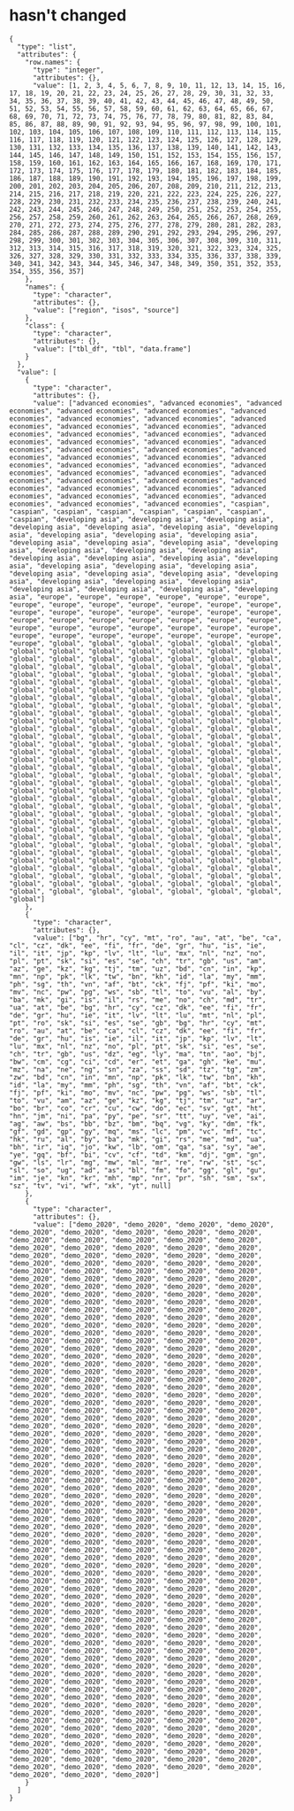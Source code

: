# hasn't changed

    {
      "type": "list",
      "attributes": {
        "row.names": {
          "type": "integer",
          "attributes": {},
          "value": [1, 2, 3, 4, 5, 6, 7, 8, 9, 10, 11, 12, 13, 14, 15, 16, 17, 18, 19, 20, 21, 22, 23, 24, 25, 26, 27, 28, 29, 30, 31, 32, 33, 34, 35, 36, 37, 38, 39, 40, 41, 42, 43, 44, 45, 46, 47, 48, 49, 50, 51, 52, 53, 54, 55, 56, 57, 58, 59, 60, 61, 62, 63, 64, 65, 66, 67, 68, 69, 70, 71, 72, 73, 74, 75, 76, 77, 78, 79, 80, 81, 82, 83, 84, 85, 86, 87, 88, 89, 90, 91, 92, 93, 94, 95, 96, 97, 98, 99, 100, 101, 102, 103, 104, 105, 106, 107, 108, 109, 110, 111, 112, 113, 114, 115, 116, 117, 118, 119, 120, 121, 122, 123, 124, 125, 126, 127, 128, 129, 130, 131, 132, 133, 134, 135, 136, 137, 138, 139, 140, 141, 142, 143, 144, 145, 146, 147, 148, 149, 150, 151, 152, 153, 154, 155, 156, 157, 158, 159, 160, 161, 162, 163, 164, 165, 166, 167, 168, 169, 170, 171, 172, 173, 174, 175, 176, 177, 178, 179, 180, 181, 182, 183, 184, 185, 186, 187, 188, 189, 190, 191, 192, 193, 194, 195, 196, 197, 198, 199, 200, 201, 202, 203, 204, 205, 206, 207, 208, 209, 210, 211, 212, 213, 214, 215, 216, 217, 218, 219, 220, 221, 222, 223, 224, 225, 226, 227, 228, 229, 230, 231, 232, 233, 234, 235, 236, 237, 238, 239, 240, 241, 242, 243, 244, 245, 246, 247, 248, 249, 250, 251, 252, 253, 254, 255, 256, 257, 258, 259, 260, 261, 262, 263, 264, 265, 266, 267, 268, 269, 270, 271, 272, 273, 274, 275, 276, 277, 278, 279, 280, 281, 282, 283, 284, 285, 286, 287, 288, 289, 290, 291, 292, 293, 294, 295, 296, 297, 298, 299, 300, 301, 302, 303, 304, 305, 306, 307, 308, 309, 310, 311, 312, 313, 314, 315, 316, 317, 318, 319, 320, 321, 322, 323, 324, 325, 326, 327, 328, 329, 330, 331, 332, 333, 334, 335, 336, 337, 338, 339, 340, 341, 342, 343, 344, 345, 346, 347, 348, 349, 350, 351, 352, 353, 354, 355, 356, 357]
        },
        "names": {
          "type": "character",
          "attributes": {},
          "value": ["region", "isos", "source"]
        },
        "class": {
          "type": "character",
          "attributes": {},
          "value": ["tbl_df", "tbl", "data.frame"]
        }
      },
      "value": [
        {
          "type": "character",
          "attributes": {},
          "value": ["advanced economies", "advanced economies", "advanced economies", "advanced economies", "advanced economies", "advanced economies", "advanced economies", "advanced economies", "advanced economies", "advanced economies", "advanced economies", "advanced economies", "advanced economies", "advanced economies", "advanced economies", "advanced economies", "advanced economies", "advanced economies", "advanced economies", "advanced economies", "advanced economies", "advanced economies", "advanced economies", "advanced economies", "advanced economies", "advanced economies", "advanced economies", "advanced economies", "advanced economies", "advanced economies", "advanced economies", "advanced economies", "advanced economies", "advanced economies", "advanced economies", "advanced economies", "advanced economies", "advanced economies", "advanced economies", "advanced economies", "advanced economies", "caspian", "caspian", "caspian", "caspian", "caspian", "caspian", "caspian", "caspian", "developing asia", "developing asia", "developing asia", "developing asia", "developing asia", "developing asia", "developing asia", "developing asia", "developing asia", "developing asia", "developing asia", "developing asia", "developing asia", "developing asia", "developing asia", "developing asia", "developing asia", "developing asia", "developing asia", "developing asia", "developing asia", "developing asia", "developing asia", "developing asia", "developing asia", "developing asia", "developing asia", "developing asia", "developing asia", "developing asia", "developing asia", "developing asia", "developing asia", "developing asia", "developing asia", "europe", "europe", "europe", "europe", "europe", "europe", "europe", "europe", "europe", "europe", "europe", "europe", "europe", "europe", "europe", "europe", "europe", "europe", "europe", "europe", "europe", "europe", "europe", "europe", "europe", "europe", "europe", "europe", "europe", "europe", "europe", "europe", "europe", "europe", "europe", "europe", "europe", "europe", "europe", "europe", "europe", "europe", "global", "global", "global", "global", "global", "global", "global", "global", "global", "global", "global", "global", "global", "global", "global", "global", "global", "global", "global", "global", "global", "global", "global", "global", "global", "global", "global", "global", "global", "global", "global", "global", "global", "global", "global", "global", "global", "global", "global", "global", "global", "global", "global", "global", "global", "global", "global", "global", "global", "global", "global", "global", "global", "global", "global", "global", "global", "global", "global", "global", "global", "global", "global", "global", "global", "global", "global", "global", "global", "global", "global", "global", "global", "global", "global", "global", "global", "global", "global", "global", "global", "global", "global", "global", "global", "global", "global", "global", "global", "global", "global", "global", "global", "global", "global", "global", "global", "global", "global", "global", "global", "global", "global", "global", "global", "global", "global", "global", "global", "global", "global", "global", "global", "global", "global", "global", "global", "global", "global", "global", "global", "global", "global", "global", "global", "global", "global", "global", "global", "global", "global", "global", "global", "global", "global", "global", "global", "global", "global", "global", "global", "global", "global", "global", "global", "global", "global", "global", "global", "global", "global", "global", "global", "global", "global", "global", "global", "global", "global", "global", "global", "global", "global", "global", "global", "global", "global", "global", "global", "global", "global", "global", "global", "global", "global", "global", "global", "global", "global", "global", "global", "global", "global", "global", "global", "global", "global", "global", "global", "global", "global", "global", "global", "global", "global", "global", "global", "global", "global", "global", "global", "global", "global", "global", "global", "global", "global", "global", "global", "global", "global", "global", "global", "global", "global", "global", "global", "global", "global", "global", "global", "global", "global", "global", "global", "global", "global", "global", "global", "global", "global"]
        },
        {
          "type": "character",
          "attributes": {},
          "value": ["bg", "hr", "cy", "mt", "ro", "au", "at", "be", "ca", "cl", "cz", "dk", "ee", "fi", "fr", "de", "gr", "hu", "is", "ie", "il", "it", "jp", "kp", "lv", "lt", "lu", "mx", "nl", "nz", "no", "pl", "pt", "sk", "si", "es", "se", "ch", "tr", "gb", "us", "am", "az", "ge", "kz", "kg", "tj", "tm", "uz", "bd", "cn", "in", "kp", "mn", "np", "pk", "lk", "tw", "bn", "kh", "id", "la", "my", "mm", "ph", "sg", "th", "vn", "af", "bt", "ck", "fj", "pf", "ki", "mo", "mv", "nc", "pw", "pg", "ws", "sb", "tl", "to", "vu", "al", "by", "ba", "mk", "gi", "is", "il", "rs", "me", "no", "ch", "md", "tr", "ua", "at", "be", "bg", "hr", "cy", "cz", "dk", "ee", "fi", "fr", "de", "gr", "hu", "ie", "it", "lv", "lt", "lu", "mt", "nl", "pl", "pt", "ro", "sk", "si", "es", "se", "gb", "bg", "hr", "cy", "mt", "ro", "au", "at", "be", "ca", "cl", "cz", "dk", "ee", "fi", "fr", "de", "gr", "hu", "is", "ie", "il", "it", "jp", "kp", "lv", "lt", "lu", "mx", "nl", "nz", "no", "pl", "pt", "sk", "si", "es", "se", "ch", "tr", "gb", "us", "dz", "eg", "ly", "ma", "tn", "ao", "bj", "bw", "cm", "cg", "ci", "cd", "er", "et", "ga", "gh", "ke", "mu", "mz", "na", "ne", "ng", "sn", "za", "ss", "sd", "tz", "tg", "zm", "zw", "bd", "cn", "in", "mn", "np", "pk", "lk", "tw", "bn", "kh", "id", "la", "my", "mm", "ph", "sg", "th", "vn", "af", "bt", "ck", "fj", "pf", "ki", "mo", "mv", "nc", "pw", "pg", "ws", "sb", "tl", "to", "vu", "am", "az", "ge", "kz", "kg", "tj", "tm", "uz", "ar", "bo", "br", "co", "cr", "cu", "cw", "do", "ec", "sv", "gt", "ht", "hn", "jm", "ni", "pa", "py", "pe", "sr", "tt", "uy", "ve", "ai", "ag", "aw", "bs", "bb", "bz", "bm", "bq", "vg", "ky", "dm", "fk", "gf", "gd", "gp", "gy", "mq", "ms", "lc", "pm", "vc", "mf", "tc", "hk", "ru", "al", "by", "ba", "mk", "gi", "rs", "me", "md", "ua", "bh", "ir", "iq", "jo", "kw", "lb", "om", "qa", "sa", "sy", "ae", "ye", "gq", "bf", "bi", "cv", "cf", "td", "km", "dj", "gm", "gn", "gw", "ls", "lr", "mg", "mw", "ml", "mr", "re", "rw", "st", "sc", "sl", "so", "ug", "ad", "as", "bl", "fm", "fo", "gg", "gl", "gu", "im", "je", "kn", "kr", "mh", "mp", "nr", "pr", "sh", "sm", "sx", "sz", "tv", "vi", "wf", "xk", "yt", null]
        },
        {
          "type": "character",
          "attributes": {},
          "value": ["demo_2020", "demo_2020", "demo_2020", "demo_2020", "demo_2020", "demo_2020", "demo_2020", "demo_2020", "demo_2020", "demo_2020", "demo_2020", "demo_2020", "demo_2020", "demo_2020", "demo_2020", "demo_2020", "demo_2020", "demo_2020", "demo_2020", "demo_2020", "demo_2020", "demo_2020", "demo_2020", "demo_2020", "demo_2020", "demo_2020", "demo_2020", "demo_2020", "demo_2020", "demo_2020", "demo_2020", "demo_2020", "demo_2020", "demo_2020", "demo_2020", "demo_2020", "demo_2020", "demo_2020", "demo_2020", "demo_2020", "demo_2020", "demo_2020", "demo_2020", "demo_2020", "demo_2020", "demo_2020", "demo_2020", "demo_2020", "demo_2020", "demo_2020", "demo_2020", "demo_2020", "demo_2020", "demo_2020", "demo_2020", "demo_2020", "demo_2020", "demo_2020", "demo_2020", "demo_2020", "demo_2020", "demo_2020", "demo_2020", "demo_2020", "demo_2020", "demo_2020", "demo_2020", "demo_2020", "demo_2020", "demo_2020", "demo_2020", "demo_2020", "demo_2020", "demo_2020", "demo_2020", "demo_2020", "demo_2020", "demo_2020", "demo_2020", "demo_2020", "demo_2020", "demo_2020", "demo_2020", "demo_2020", "demo_2020", "demo_2020", "demo_2020", "demo_2020", "demo_2020", "demo_2020", "demo_2020", "demo_2020", "demo_2020", "demo_2020", "demo_2020", "demo_2020", "demo_2020", "demo_2020", "demo_2020", "demo_2020", "demo_2020", "demo_2020", "demo_2020", "demo_2020", "demo_2020", "demo_2020", "demo_2020", "demo_2020", "demo_2020", "demo_2020", "demo_2020", "demo_2020", "demo_2020", "demo_2020", "demo_2020", "demo_2020", "demo_2020", "demo_2020", "demo_2020", "demo_2020", "demo_2020", "demo_2020", "demo_2020", "demo_2020", "demo_2020", "demo_2020", "demo_2020", "demo_2020", "demo_2020", "demo_2020", "demo_2020", "demo_2020", "demo_2020", "demo_2020", "demo_2020", "demo_2020", "demo_2020", "demo_2020", "demo_2020", "demo_2020", "demo_2020", "demo_2020", "demo_2020", "demo_2020", "demo_2020", "demo_2020", "demo_2020", "demo_2020", "demo_2020", "demo_2020", "demo_2020", "demo_2020", "demo_2020", "demo_2020", "demo_2020", "demo_2020", "demo_2020", "demo_2020", "demo_2020", "demo_2020", "demo_2020", "demo_2020", "demo_2020", "demo_2020", "demo_2020", "demo_2020", "demo_2020", "demo_2020", "demo_2020", "demo_2020", "demo_2020", "demo_2020", "demo_2020", "demo_2020", "demo_2020", "demo_2020", "demo_2020", "demo_2020", "demo_2020", "demo_2020", "demo_2020", "demo_2020", "demo_2020", "demo_2020", "demo_2020", "demo_2020", "demo_2020", "demo_2020", "demo_2020", "demo_2020", "demo_2020", "demo_2020", "demo_2020", "demo_2020", "demo_2020", "demo_2020", "demo_2020", "demo_2020", "demo_2020", "demo_2020", "demo_2020", "demo_2020", "demo_2020", "demo_2020", "demo_2020", "demo_2020", "demo_2020", "demo_2020", "demo_2020", "demo_2020", "demo_2020", "demo_2020", "demo_2020", "demo_2020", "demo_2020", "demo_2020", "demo_2020", "demo_2020", "demo_2020", "demo_2020", "demo_2020", "demo_2020", "demo_2020", "demo_2020", "demo_2020", "demo_2020", "demo_2020", "demo_2020", "demo_2020", "demo_2020", "demo_2020", "demo_2020", "demo_2020", "demo_2020", "demo_2020", "demo_2020", "demo_2020", "demo_2020", "demo_2020", "demo_2020", "demo_2020", "demo_2020", "demo_2020", "demo_2020", "demo_2020", "demo_2020", "demo_2020", "demo_2020", "demo_2020", "demo_2020", "demo_2020", "demo_2020", "demo_2020", "demo_2020", "demo_2020", "demo_2020", "demo_2020", "demo_2020", "demo_2020", "demo_2020", "demo_2020", "demo_2020", "demo_2020", "demo_2020", "demo_2020", "demo_2020", "demo_2020", "demo_2020", "demo_2020", "demo_2020", "demo_2020", "demo_2020", "demo_2020", "demo_2020", "demo_2020", "demo_2020", "demo_2020", "demo_2020", "demo_2020", "demo_2020", "demo_2020", "demo_2020", "demo_2020", "demo_2020", "demo_2020", "demo_2020", "demo_2020", "demo_2020", "demo_2020", "demo_2020", "demo_2020", "demo_2020", "demo_2020", "demo_2020", "demo_2020", "demo_2020", "demo_2020", "demo_2020", "demo_2020", "demo_2020", "demo_2020", "demo_2020", "demo_2020", "demo_2020", "demo_2020", "demo_2020", "demo_2020", "demo_2020", "demo_2020", "demo_2020", "demo_2020", "demo_2020", "demo_2020", "demo_2020", "demo_2020", "demo_2020", "demo_2020", "demo_2020", "demo_2020", "demo_2020", "demo_2020", "demo_2020", "demo_2020", "demo_2020", "demo_2020", "demo_2020", "demo_2020", "demo_2020", "demo_2020", "demo_2020", "demo_2020", "demo_2020", "demo_2020", "demo_2020", "demo_2020", "demo_2020", "demo_2020", "demo_2020", "demo_2020", "demo_2020", "demo_2020", "demo_2020", "demo_2020", "demo_2020", "demo_2020", "demo_2020", "demo_2020", "demo_2020", "demo_2020", "demo_2020", "demo_2020", "demo_2020", "demo_2020", "demo_2020", "demo_2020", "demo_2020", "demo_2020"]
        }
      ]
    }

